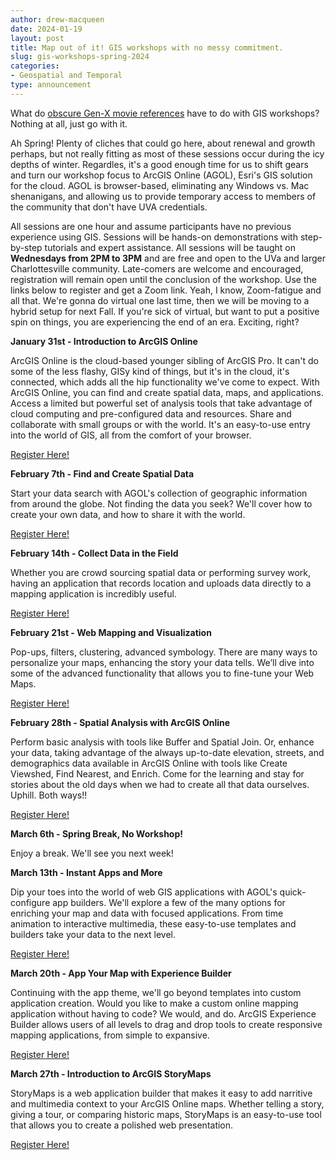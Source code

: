 ```yaml
---
author: drew-macqueen
date: 2024-01-19
layout: post
title: Map out of it! GIS workshops with no messy commitment. 
slug: gis-workshops-spring-2024
categories:
- Geospatial and Temporal
type: announcement
---
```


What do [obscure Gen-X movie references](https://www.youtube.com/watch?v=Uz95y3gLNA4) have to do with GIS workshops?  Nothing at all, just go with it. 

Ah Spring! Plenty of cliches that could go here, about renewal and growth perhaps, but not really fitting as most of these sessions occur during the icy depths of winter. Regardles, it's a good enough time for us to shift gears and turn our workshop focus to ArcGIS Online (AGOL), Esri's GIS solution for the cloud. AGOL is browser-based, eliminating any Windows vs. Mac shenanigans, and allowing us to provide temporary access to members of the community that don't have UVA credentials. 

All sessions are one hour and assume participants have no previous experience using GIS. Sessions will be hands-on demonstrations with step-by-step tutorials and expert assistance. All sessions will be taught on **Wednesdays from 2PM to 3PM** and are free and open to the UVa and larger Charlottesville community. Late-comers are welcome and encouraged, registration will remain open until the conclusion of the workshop. Use the links below to register and get a Zoom link. Yeah, I know, Zoom-fatigue and all that. We're gonna do virtual one last time, then we will be moving to a hybrid setup for next Fall. If you're sick of virtual, but want to put a positive spin on things, you are experiencing the end of an era. Exciting, right?

**January 31st - Introduction to ArcGIS Online**

ArcGIS Online is the cloud-based younger sibling of ArcGIS Pro. It can't do some of the less flashy, GISy kind of things, but it's in the cloud, it's connected, which adds all the hip functionality we've come to expect. With ArcGIS Online, you can find and create spatial data, maps, and applications. Access a limited but powerful set of analysis tools that take advantage of cloud computing and pre-configured data and resources. Share and collaborate with small groups or with the world. It's an easy-to-use entry into the world of GIS, all from the comfort of your browser.

[Register Here!](https://cal.lib.virginia.edu/calendar/events/Spring2024GISWorkshop1)

**February 7th - Find and Create Spatial Data**

Start your data search with AGOL's collection of geographic information from around the globe. Not finding the data you seek? We'll cover how to create your own data, and how to share it with the world. 

[Register Here!](https://cal.lib.virginia.edu/calendar/events/Spring2024GISWorkshop2)

**February 14th - Collect Data in the Field**

Whether you are crowd sourcing spatial data or performing survey work, having an application that records location and uploads data directly to a mapping application is incredibly useful.

[Register Here!](https://cal.lib.virginia.edu/calendar/events/Spring2024GISWorkshop3)

**February 21st - Web Mapping and Visualization**

Pop-ups, filters, clustering, advanced symbology. There are many ways to personalize your maps, enhancing the story your data tells. We’ll dive into some of the advanced functionality that allows you to fine-tune your Web Maps.

[Register Here!](https://cal.lib.virginia.edu/calendar/events/Spring2024GISWorkshop4)

**February 28th - Spatial Analysis with ArcGIS Online**

Perform basic analysis with tools like Buffer and Spatial Join. Or, enhance your data, taking advantage of the always up-to-date elevation, streets, and demographics data available in ArcGIS Online with tools like Create Viewshed, Find Nearest, and Enrich. Come for the learning and stay for stories about the old days when we had to create all that data ourselves. Uphill. Both ways!! 

[Register Here!](https://cal.lib.virginia.edu/calendar/events/Spring2024GISWorkshop5)

**March 6th - Spring Break, No Workshop!**

Enjoy a break. We'll see you next week!

**March 13th -  Instant Apps and More**

Dip your toes into the world of web GIS applications with AGOL's quick-configure app builders. We'll explore a few of the many options for enriching your map and data with focused applications. From time animation to interactive multimedia, these easy-to-use templates and builders take your data to the next level.

[Register Here!](https://cal.lib.virginia.edu/calendar/events/Spring2024GISWorkshop6)

**March 20th - App Your Map with Experience Builder**

Continuing with the app theme, we'll go beyond templates into custom application creation. Would you like to make a custom online mapping application without having to code? We would, and do. ArcGIS Experience Builder allows users of all levels to drag and drop tools to create responsive mapping applications, from simple to expansive.  

[Register Here!](https://cal.lib.virginia.edu/calendar/events/Spring2024GISWorkshop7)

**March 27th - Introduction to ArcGIS StoryMaps**

StoryMaps is a web application builder that makes it easy to add narritive and multimedia context to your ArcGIS Online maps. Whether telling a story, giving a tour, or comparing historic maps, StoryMaps is an easy-to-use tool that allows you to create a polished web presentation.

[Register Here!](https://cal.lib.virginia.edu/calendar/events/Spring2024GISWorkshop8)